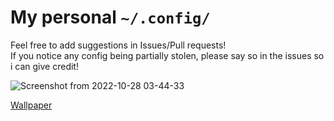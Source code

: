 # My personal `~/.config/`
Feel free to add suggestions in Issues/Pull requests! <br>
If you notice any config being partially stolen, please say so in the issues so i can give credit!

![Screenshot from 2022-10-28 03-44-33](https://user-images.githubusercontent.com/30912893/198446886-47c947c3-6518-483d-a068-7ca01b8628e6.png)

[Wallpaper](https://wallhaven.cc/w/zyxvqy)
